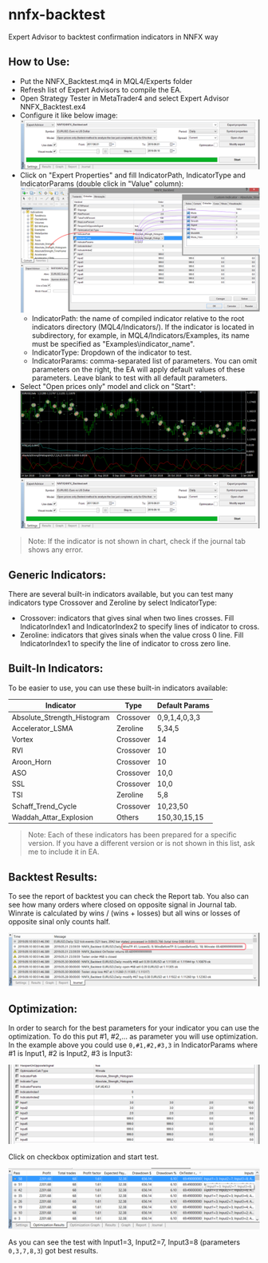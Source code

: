 # nnfx-backtest

Expert Advisor to backtest confirmation indicators in NNFX way

## How to Use:

* Put the NNFX_Backtest.mq4 in MQL4/Experts folder
* Refresh list of Expert Advisors to compile the EA.
* Open Strategy Tester in MetaTrader4 and select Expert Advisor NNFX_Backtest.ex4
* Configure it like below image:
![ea strategy tester](./ea_strategy_tester.png)
* Click on "Expert Properties" and fill IndicatorPath, IndicatorType and IndicatorParams (double click in "Value" column):
![ea properties](./ea_properties.png)
    * IndicatorPath: the name of compiled indicator relative to the root indicators directory (MQL4/Indicators/). If the indicator is located in subdirectory, for example, in MQL4/Indicators/Examples, its name must be specified as "Examples\\indicator_name".
    * IndicatorType: Dropdown of the indicator to test.
    * IndicatorParams: comma-separated list of parameters. You can omit parameters on the right, the EA will apply default values of these parameters. Leave blank to test with all default parameters.
* Select "Open prices only" model and click on "Start": 
![ea run](./ea_run.png)

> Note: If the indicator is not shown in chart, check if the journal tab shows any error.

## Generic Indicators:

There are several built-in indicators available, but you can test many indicators type Crossover and Zeroline by select IndicatorType: 

* Crossover: indicators that gives sinal when two lines crosses. Fill IndicatorIndex1 and IndicatorIndex2 to specify lines of indicator to cross.
* Zeroline: indicators that gives sinals when the value cross 0 line. Fill IndicatorIndex1 to specify the line of indicator to cross zero line.

## Built-In Indicators:

To be easier to use, you can use these built-in indicators available:

Indicator | Type  | Default Params
--------- | ----- | --------------
Absolute_Strength_Histogram | Crossover | 0,9,1,4,0,3,3
Accelerator_LSMA | Zeroline | 5,34,5
Vortex | Crossover | 14
RVI | Crossover | 10
Aroon_Horn | Crossover | 10
ASO | Crossover | 10,0
SSL | Crossover | 10,0
TSI | Zeroline | 5,8
Schaff_Trend_Cycle | Crossover | 10,23,50
Waddah_Attar_Explosion | Others | 150,30,15,15

> Note: Each of these indicators has been prepared for a specific version. If you have a different version or is not shown in this list, ask me to include it in EA.

## Backtest Results:

To see the report of backtest you can check the Report tab. You also can see how many orders where closed on opposite signal in Journal tab.
Winrate is calculated by wins / (wins + losses) but all wins or losses of opposite sinal only counts half.

![ea results](./ea_results.png)

## Optimization:

In order to search for the best parameters for your indicator you can use the optimization. To do this put #1, #2,... as parameter you will use optimization.
In the example above you could use `0,#1,#2,#3,3` in IndicatorParams where #1 is Input1, #2 is Input2, #3 is Input3:

![ea optimization](./ea_optimization.png)

Click on checkbox optimization and start test.

![ea optimization results](./ea_optimization_results.png)

As you can see the test with Input1=3, Input2=7, Input3=8  (parameters `0,3,7,8,3`) got best results.